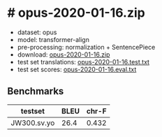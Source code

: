 # # opus-2020-01-16.zip

* dataset: opus
* model: transformer-align
* pre-processing: normalization + SentencePiece
* download: [opus-2020-01-16.zip](https://object.pouta.csc.fi/OPUS-MT-models/sv-yo/opus-2020-01-16.zip)
* test set translations: [opus-2020-01-16.test.txt](https://object.pouta.csc.fi/OPUS-MT-models/sv-yo/opus-2020-01-16.test.txt)
* test set scores: [opus-2020-01-16.eval.txt](https://object.pouta.csc.fi/OPUS-MT-models/sv-yo/opus-2020-01-16.eval.txt)

## Benchmarks

| testset               | BLEU  | chr-F |
|-----------------------|-------|-------|
| JW300.sv.yo 	| 26.4 	| 0.432 |

